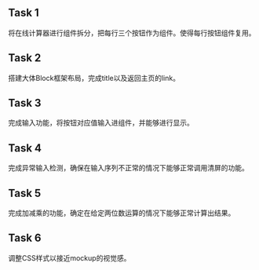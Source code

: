 ## Task 1
将在线计算器进行组件拆分，把每行三个按钮作为组件。使得每行按钮组件复用。
## Task 2
搭建大体Block框架布局，完成title以及返回主页的link。
## Task 3
完成输入功能，将按钮对应值输入进组件，并能够进行显示。
## Task 4
完成异常输入检测，确保在输入序列不正常的情况下能够正常调用清屏的功能。
## Task 5
完成加减乘的功能，确定在给定两位数运算的情况下能够正常计算出结果。
## Task 6
调整CSS样式以接近mockup的视觉感。

